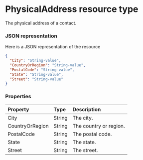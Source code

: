 # PhysicalAddress resource type

The physical address of a contact.

### JSON representation

Here is a JSON representation of the resource

<!-- {
  "blockType": "resource",
  "optionalProperties": [

  ],
  "@odata.type": "microsoft.graph.physicaladdress"
}-->

```json
{
  "City": "String-value",
  "CountryOrRegion": "String-value",
  "PostalCode": "String-value",
  "State": "String-value",
  "Street": "String-value"
}

```
### Properties
| Property	   | Type	|Description|
|:---------------|:--------|:----------|
|City|String|The city.|
|CountryOrRegion|String|The country or region.|
|PostalCode|String|The postal code.|
|State|String|The state.|
|Street|String|The street.|

<!-- uuid: b2fb99f1-ac2a-4136-85dd-512ae471f694
2015-10-24 21:49:47 UTC -->
<!-- {
  "type": "#page.annotation",
  "description": "PhysicalAddress resource",
  "keywords": "",
  "section": "documentation",
  "tocPath": ""
}-->